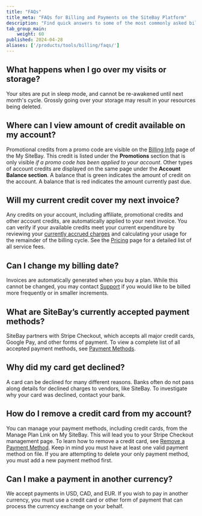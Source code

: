 ```yaml
---
title: "FAQs"
title_meta: "FAQs for Billing and Payments on the SiteBay Platform"
description: "Find quick answers to some of the most commonly asked billing questions."
tab_group_main:
    weight: 60
published: 2024-04-28
aliases: ['/products/tools/billing/faqs/']
---
```


## What happens when I go over my visits or storage?

Your sites are put in sleep mode, and cannot be re-awakened until next month's cycle. 
Grossly going over your storage may result in your resources being deleted.


## Where can I view amount of credit available on my account?

Promotional credits from a promo code are visible on the [Billing Info](https://my.sitebay.org/account/billing) page of the My SiteBay. This credit is listed under the **Promotions** section that is only visible *if a promo code has been applied to your account*. Other types of account credits are displayed on the same page under the **Account Balance section**. A balance that is green indicates the amount of credit on the account. A balance that is red indicates the amount currently past due.

## Will my current credit cover my next invoice?

Any credits on your account, including affiliate, promotional credits and other account credits, are automatically applied to your next invoice. You can verify if your available credits meet your current expenditure by reviewing your [currently accrued charges](/docs/products/platform/billing/guides/access-billing/) and calculating your usage for the remainder of the billing cycle. See the [Pricing](https://www.sitebay.org/pricing/) page for a detailed list of all service fees.


## Can I change my billing date?

Invoices are automatically generated when you buy a plan. While this cannot be changed, you may contact [Support](https://www.sitebay.org/docs/) if you would like to be billed more frequently or in smaller increments.

## What are SiteBay’s currently accepted payment methods?

SiteBay partners with Stripe Checkout, which accepts all major credit cards, Google Pay, and other forms of payment. To view a complete list of all accepted payment methods, see [Payment Methods](/docs/products/platform/billing/guides/payment-methods/).

## Why did my card get declined?

A card can be declined for many different reasons. Banks often do not pass along details for declined charges to vendors, like SiteBay. To investigate why your card was declined, contact your bank.

## How do I remove a credit card from my account?

You can manage your payment methods, including credit cards, from the Manage Plan Link on My SiteBay. This will lead you to your Stripe Checkout management page. To learn how to remove a credit card, see [Remove a Payment Method](/docs/products/platform/billing/guides/payment-methods/#remove-a-payment-method). Keep in mind you must have at least one valid payment method on file. If you are attempting to delete your only payment method, you must add a new payment method first.

## Can I make a payment in another currency?

We accept payments in USD, CAD, and EUR. If you wish to pay in another currency, you must use a credit card or other form of payment that can process the currency exchange on your behalf.

